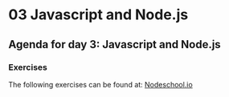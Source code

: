 # 03 Javascript and Node.js
## Agenda for day 3: Javascript and Node.js    

### Exercises
The following exercises can be found at: [Nodeschool.io](https://nodeschool.io/#workshoppers)   


